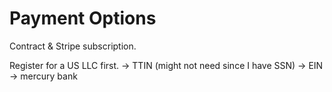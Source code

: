 # Payment Options
Contract & Stripe subscription.

Register for a US LLC first. -> TTIN (might not need since I have SSN) -> EIN -> mercury bank

